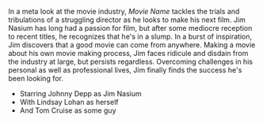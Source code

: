 In a meta look at the movie industry, *Movie Name* tackles the trials and tribulations of a struggling director as he looks to make his next film.
Jim Nasium has long had a passion for film, but after some mediocre reception to recent titles, he recognizes that he's in a slump.
In a burst of inspiration, Jim discovers that a good movie can come from anywhere.
Making a movie about his own movie making process, Jim faces ridicule and disdain from the industry at large, but persists regardless.
Overcoming challenges in his personal as well as professional lives, Jim finally finds the success he's been looking for.

* Starring Johnny Depp as Jim Nasium
* With Lindsay Lohan as herself
* And Tom Cruise as some guy
